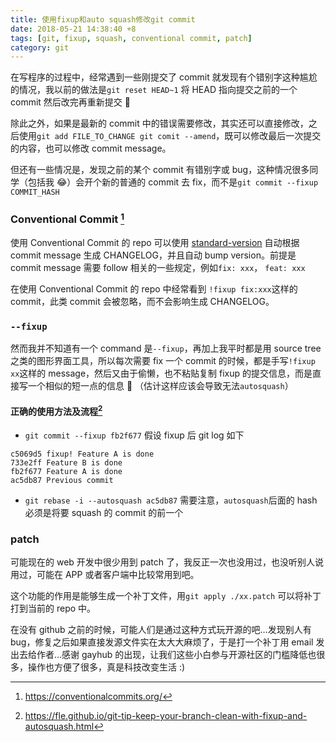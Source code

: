 ```yaml
---
title: 使用fixup和auto squash修改git commit
date: 2018-05-21 14:38:40 +8
tags: [git, fixup, squash, conventional commit, patch]
category: git
---
```


在写程序的过程中，经常遇到一些刚提交了 commit 就发现有个错别字这种尴尬的情况，我以前的做法是`git reset HEAD~1` 将 HEAD 指向提交之前的一个 commit 然后改完再重新提交 ‍🤦‍

除此之外，如果是最新的 commit 中的错误需要修改，其实还可以直接修改，之后使用`git add FILE_TO_CHANGE git comit --amend`，既可以修改最后一次提交的内容，也可以修改 commit message。

但还有一些情况是，发现之前的某个 commit 有错别字或 bug，这种情况很多同学（包括我 😂）会开个新的普通的 commit 去 fix，而不是`git commit --fixup COMMIT_HASH`

### Conventional Commit [^1]

使用 Conventional Commit 的 repo 可以使用 [standard-version](https://github.com/conventional-changelog/standard-version) 自动根据 commit message 生成 CHANGELOG，并且自动 bump version。前提是 commit message 需要 follow 相关的一些规定，例如`fix: xxx`， `feat: xxx`

在使用 Conventional Commit 的 repo 中经常看到 `!fixup fix:xxx`这样的 commit，此类 commit 会被忽略，而不会影响生成 CHANGELOG。

### `--fixup`

然而我并不知道有一个 command 是`--fixup`，再加上我平时都是用 source tree 之类的图形界面工具，所以每次需要 fix 一个 commit 的时候，都是手写`!fixup xx`这样的 message，然后又由于偷懒，也不粘贴复制 fixup 的提交信息，而是直接写一个相似的短一点的信息 🤦‍ （估计这样应该会导致无法`autosquash`）

#### 正确的使用方法及流程[^2]

- `git commit --fixup fb2f677`
  假设 fixup 后 git log 如下

```
c5069d5 fixup! Feature A is done
733e2ff Feature B is done
fb2f677 Feature A is done
ac5db87 Previous commit
```

- `git rebase -i --autosquash ac5db87`
  需要注意，`autosquash`后面的 hash 必须是将要 squash 的 commit 的前一个

### patch

可能现在的 web 开发中很少用到 patch 了，我反正一次也没用过，也没听别人说用过，可能在 APP 或者客户端中比较常用到吧。

这个功能的作用是能够生成一个补丁文件，用`git apply ./xx.patch` 可以将补丁打到当前的 repo 中。

在没有 github 之前的时候，可能人们是通过这种方式玩开源的吧…发现别人有 bug，修复之后如果直接发源文件实在太大大麻烦了，于是打一个补丁用 email 发出去给作者…感谢 gayhub 的出现，让我们这些小白参与开源社区的门槛降低也很多，操作也方便了很多，真是科技改变生活 :)

[^1]: https://conventionalcommits.org/
[^2]: https://fle.github.io/git-tip-keep-your-branch-clean-with-fixup-and-autosquash.html
[^3]: https://www.jianshu.com/p/e5d801b936b6
